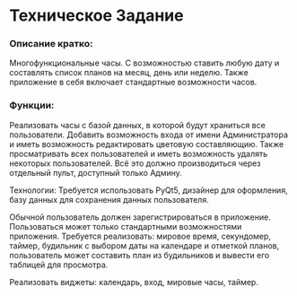 # Техническое Задание
### Описание кратко:
Многофункциональные часы. С возможностью ставить любую дату и составлять список планов на месяц, день или неделю. Также приложение в себя включает стандартные возможности часов.
### Функции:
 Реализовать часы с базой данных, в которой будут храниться все пользователи.
 Добавить возможность входа от имени Администратора и иметь возможность редактировать цветовую составляющию. Также просматривать всех пользователей и иметь возможность удалять некоторых пользователей. Всё это должно производиться через отдельный пульт, доступный только Админу.
 
 Технологии: Требуется использовать PyQt5, дизайнер для оформления, базу данных для сохранения данных пользователя.
 
 Обычной пользователь должен зарегистрироваться в приложение. Пользоваться может только стандартными возможностями приложения. 
 Требуется реализовать: мировое время, секундомер, таймер, будильник с выбором даты на календаре и отметкой планов, пользователь может составить план из будильников и вывести его таблицей для просмотра.
 
 Реализовать виджеты: календарь, вход, мировые часы, таймер.
 

